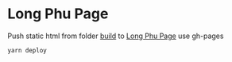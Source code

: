 # Long Phu Page

Push static html from folder [build](build/) to [Long Phu Page](https://longphu0001.github.io/longphu) use gh-pages 
```bash
yarn deploy
```

